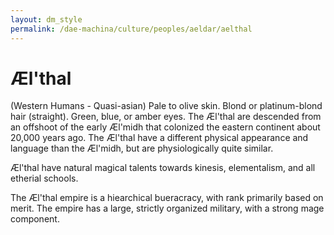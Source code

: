 ```yaml
---
layout: dm_style
permalink: /dae-machina/culture/peoples/aeldar/aelthal
---
```


# Æl'thal

(Western Humans - Quasi-asian)
Pale to olive skin. Blond or platinum-blond hair (straight). Green, blue, or amber eyes.
The Æl'thal are descended from an offshoot of the early Æl'midh that colonized the eastern continent about 20,000 years ago. The
Æl'thal have a different physical appearance and language than the Æl'midh, but are physiologically quite similar.

Æl'thal have natural magical talents towards kinesis, elementalism, and all etherial schools.

The Æl'thal empire is a hiearchical bueracracy, with rank primarily based on merit. 
The empire has a large, strictly organized military, with a strong mage component.
